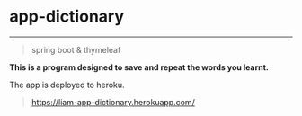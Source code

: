 # app-dictionary
---
> spring boot & thymeleaf


**This is a program designed to save and repeat the words you learnt.**

The app is deployed to heroku.
> https://liam-app-dictionary.herokuapp.com/
